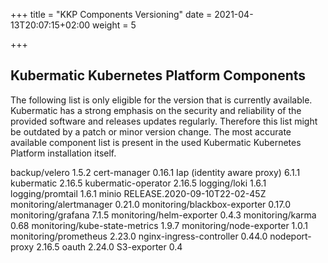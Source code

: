 +++
title = "KKP Components Versioning"
date = 2021-04-13T20:07:15+02:00
weight = 5

+++



## Kubermatic Kubernetes Platform Components

The following list is only eligible for the version that is currently available. Kubermatic has a strong emphasis on the security and reliability of the provided software and releases updates regularly. Therefore this list might be outdated by a patch or minor version change. The most accurate available component list is present in the used Kubermatic Kubernetes Platform installation itself.

backup/velero                  			1.5.2
cert-manager                   			0.16.1
Iap (identity aware proxy)			    6.1.1
kubermatic                     			2.16.5
kubermatic-operator            			2.16.5
logging/loki                   			1.6.1
logging/promtail               			1.6.1
minio                          			RELEASE.2020-09-10T22-02-45Z
monitoring/alertmanager        		  0.21.0
monitoring/blackbox-exporter   		  0.17.0
monitoring/grafana             			7.1.5
monitoring/helm-exporter       		  0.4.3
monitoring/karma               			0.68
monitoring/kube-state-metrics  		  1.9.7
monitoring/node-exporter       		  1.0.1
monitoring/prometheus          			2.23.0
nginx-ingress-controller       			0.44.0
nodeport-proxy                 			2.16.5
oauth                          			2.24.0
S3-exporter					                0.4
